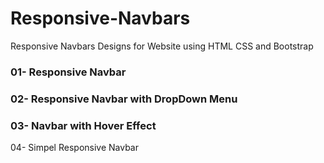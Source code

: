 # Responsive-Navbars
Responsive Navbars Designs for Website using HTML CSS and Bootstrap


### 01- Responsive Navbar


### 02- Responsive Navbar with DropDown Menu

### 03- Navbar with Hover Effect

04- Simpel Responsive Navbar
